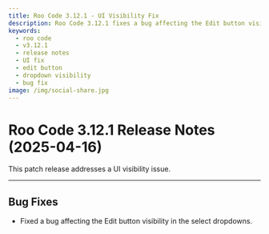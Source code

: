 ```yaml
---
title: Roo Code 3.12.1 - UI Visibility Fix
description: Roo Code 3.12.1 fixes a bug affecting the Edit button visibility in select dropdowns for improved user interface reliability.
keywords:
  - roo code
  - v3.12.1
  - release notes
  - UI fix
  - edit button
  - dropdown visibility
  - bug fix
image: /img/social-share.jpg
---
```


# Roo Code 3.12.1 Release Notes (2025-04-16)

This patch release addresses a UI visibility issue.

---

## Bug Fixes

*   Fixed a bug affecting the Edit button visibility in the select dropdowns.